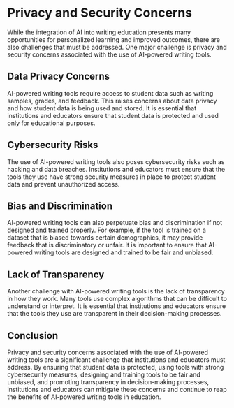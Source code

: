 Privacy and Security Concerns
================================================================================

While the integration of AI into writing education presents many opportunities for personalized learning and improved outcomes, there are also challenges that must be addressed. One major challenge is privacy and security concerns associated with the use of AI-powered writing tools.

Data Privacy Concerns
---------------------

AI-powered writing tools require access to student data such as writing samples, grades, and feedback. This raises concerns about data privacy and how student data is being used and stored. It is essential that institutions and educators ensure that student data is protected and used only for educational purposes.

Cybersecurity Risks
-------------------

The use of AI-powered writing tools also poses cybersecurity risks such as hacking and data breaches. Institutions and educators must ensure that the tools they use have strong security measures in place to protect student data and prevent unauthorized access.

Bias and Discrimination
-----------------------

AI-powered writing tools can also perpetuate bias and discrimination if not designed and trained properly. For example, if the tool is trained on a dataset that is biased towards certain demographics, it may provide feedback that is discriminatory or unfair. It is important to ensure that AI-powered writing tools are designed and trained to be fair and unbiased.

Lack of Transparency
--------------------

Another challenge with AI-powered writing tools is the lack of transparency in how they work. Many tools use complex algorithms that can be difficult to understand or interpret. It is essential that institutions and educators ensure that the tools they use are transparent in their decision-making processes.

Conclusion
----------

Privacy and security concerns associated with the use of AI-powered writing tools are a significant challenge that institutions and educators must address. By ensuring that student data is protected, using tools with strong cybersecurity measures, designing and training tools to be fair and unbiased, and promoting transparency in decision-making processes, institutions and educators can mitigate these concerns and continue to reap the benefits of AI-powered writing tools in education.
